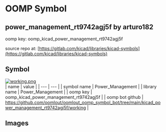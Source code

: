 # OOMP Symbol  
## power_management_rt9742agj5f  by arturo182  
  
oomp key: oomp_kicad_power_management_rt9742agj5f  
  
source repo at: [https://gitlab.com/kicad/libraries/kicad-symbols](https://gitlab.com/kicad/libraries/kicad-symbols)  
## Symbol  
  
[![working.png](working_600.png)](working.png)  
| name | value | 
| --- | --- | 
| symbol name | Power_Management | 
| library name | Power_Management | 
| oomp key | oomp_kicad_power_management_rt9742agj5f | 
| oomp bot github | https://github.com/oomlout/oomlout_oomp_symbol_bot/tree/main/kicad_power_management_rt9742agj5f/working | 
## Images  
